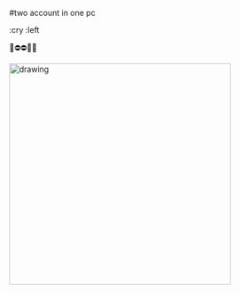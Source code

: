 #two account in one pc

:cry   :left 

🌿⛔⛔🔼🔼

<img src="www.refinery29.com/images/10549259.jpg" alt="drawing" width="400"/>
